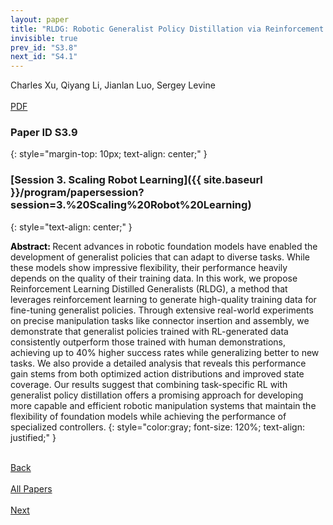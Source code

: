 ```yaml
---
layout: paper
title: "RLDG: Robotic Generalist Policy Distillation via Reinforcement Learning"
invisible: true
prev_id: "S3.8"
next_id: "S4.1"
---
```

<div class="paper-authors">
  <div class="paper-author-box">
    <div class="paper-author-name">Charles Xu, Qiyang Li, Jianlan Luo, Sergey Levine</div>
    <div class="paper-author-uni"></div>
  </div>
</div>

<div class="paper-pdf-modern">
  <div class="paper-menu-icon">
    <a href="https://www.roboticsproceedings.org/rss25/p079.pdf" title="Download PDF" target="_blank">
      <i class="fa fa-file-pdf-o"></i><br>
      <span class="paper-menu-label">PDF</span>
    </a>
  </div>
</div>

### Paper ID S3.9
{: style="margin-top: 10px; text-align: center;" }

### [Session 3. Scaling Robot Learning]({{ site.baseurl }}/program/papersession?session=3.%20Scaling%20Robot%20Learning)
{: style="text-align: center;" }

<b style="color: black;">Abstract: </b>Recent advances in robotic foundation models have enabled the development of generalist policies that can adapt to diverse tasks. While these models show impressive flexibility, their performance heavily depends on the quality of their training data. In this work, we propose Reinforcement Learning Distilled Generalists (RLDG), a method that leverages reinforcement learning to generate high-quality training data for fine-tuning generalist policies. Through extensive real-world experiments on precise manipulation tasks like connector insertion and assembly, we demonstrate that generalist policies trained with RL-generated data consistently outperform those trained with human demonstrations, achieving up to 40% higher success rates while generalizing better to new tasks.  We also provide a detailed analysis that reveals this performance gain stems from both optimized action distributions and improved state coverage. Our results suggest that combining task-specific RL with generalist policy distillation offers a promising approach for developing more capable and efficient robotic manipulation systems that maintain the flexibility of foundation models while achieving the performance of specialized controllers.
{: style="color:gray; font-size: 120%; text-align: justified;" }

<div class="paper-menu">
  <div class="paper-menu-inner">
    <a href="{{ site.baseurl }}/program/papers/S3.8/" title="Previous Paper">
            <div class="paper-menu-icon">
                <i class="fa fa-chevron-left"></i><br>
                <span class="paper-menu-label">Back</span>
            </div>
        </a>
    <a href="{{ site.baseurl }}/program/papers" title="All Papers">
      <div class="paper-menu-icon">
        <i class="fa fa-list"></i><br>
        <span class="paper-menu-label">All Papers</span>
      </div>
    </a>
    <a href="{{ site.baseurl }}/program/papers/S4.1/" title="Next Paper">
            <div class="paper-menu-icon">
                <i class="fa fa-chevron-right"></i><br>
                <span class="paper-menu-label">Next</span>
            </div>
        </a>
  </div>
</div>

